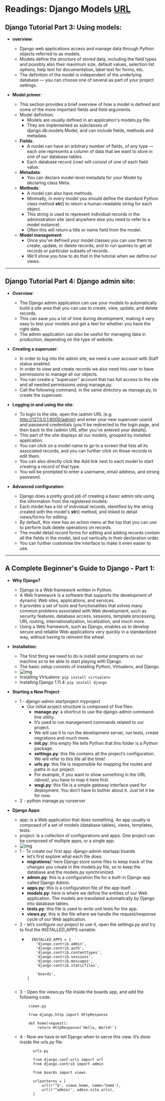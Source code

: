# Readings: Django Models [URL](https://github.com/MohamadSheikhAlshabab/401-reading-note/blob/master/Read21.md)

## Django Tutorial Part 3: Using models:

  - __overview__:
    - Django web applications access and manage data through Python objects referred to as models. 
    - Models define the structure of stored data, including the field types and possibly also their maximum size, default values, selection list options, help text for documentation, label text for forms, etc.
    - The definition of the model is independent of the underlying database — you can choose one of several as part of your project settings. 
 
 - __Model primer__:
   - This section provides a brief overview of how a model is defined and some of the more important fields and field arguments.
   - Model definition: 
     - Models are usually defined in an application's models.py file. 
     - They are implemented as subclasses of django.db.models.Model, and can include fields, methods and metadata.
   - __Fields__:
     - A model can have an arbitrary number of fields, of any type — each one represents a column of data that we want to store in one of our database tables.
     - Each database record (row) will consist of one of each field value.
   - __Metadata__:
     - You can declare model-level metadata for your Model by declaring class Meta.
   - __Methods__:
     - A model can also have methods.
     - Minimally, in every model you should define the standard Python class method __str__() to return a human-readable string for each object. 
     - This string is used to represent individual records in the administration site (and anywhere else you need to refer to a model instance).
     - Often this will return a title or name field from the model. 
   - __Model management__:
     - Once you've defined your model classes you can use them to create, update, or delete records, and to run queries to get all records or particular subsets of records. 
     - We'll show you how to do that in the tutorial when we define our views.
---
## Django Tutorial Part 4: Django admin site:
  
  - __Overview__:
    - The Django admin application can use your models to automatically build a site area that you can use to create, view, update, and delete records.
    - This can save you a lot of time during development, making it very easy to test your models and get a feel for whether you have the right data.
    - The admin application can also be useful for managing data in production, depending on the type of website.
    
  - __Creating a superuser__:
    - In order to log into the admin site, we need a user account with Staff status enabled. 
    - In order to view and create records we also need this user to have permissions to manage all our objects. 
    - You can create a "superuser" account that has full access to the site and all needed permissions using manage.py.
    - Call the following command, in the same directory as manage.py, to create the superuser.
    
  - __Logging in and using the site__:
    - To login to the site, open the /admin URL (e.g. http://127.0.0.1:8000/admin) and enter your new superuser userid and password credentials (you'll be redirected to the login page, and then back to the /admin URL after you've entered your details).
    - This part of the site displays all our models, grouped by installed application.
    - You can click on a model name to go to a screen that lists all its associated records, and you can further click on those records to edit them. 
    - You can also directly click the Add link next to each model to start creating a record of that type.
    - You will be prompted to enter a username, email address, and strong password.
    
  - __Advanced configuration__:
    - Django does a pretty good job of creating a basic admin site using the information from the registered models:
    - Each model has a list of individual records, identified by the string created with the model's __str__() method, and linked to detail views/forms for editing.
    - By default, this view has an action menu at the top that you can use to perform bulk delete operations on records.
    - The model detail record forms for editing and adding records contain all the fields in the model, laid out vertically in their declaration order. 
    - You can further customise the interface to make it even easier to use. 
---
## A Complete Beginner's Guide to Django - Part 1:
  
  - __Why Django?__
    - Django is a Web framework written in Python.
    - A Web framework is a software that supports the development of dynamic Web sites, applications, and services. 
    - It provides a set of tools and functionalities that solves many common problems associated with Web development, such as security features, database access, sessions, template processing, URL routing, internationalization, localization, and much more.
    - Using a Web framework, such as Django, enables us to develop secure and reliable Web applications very quickly in a standardized way, without having to reinvent the wheel. 
    
  - __Installation__:
    - The first thing we need to do is install some programs on our machine so to be able to start playing with Django.
    - The basic setup consists of installing Python, Virtualenv, and Django.
    - ![img](https://simpleisbetterthancomplex.com/media/series/beginners-guide/1.11/part-1/Pixton_Comic_Basic_Setup.png)
    - Installing Virtualenv: `pip install virtualenv`
    - Installing Django 1.11.4: `pip install django`
    
  - __Starting a New Project__:
    - 1 - django-admin startproject myproject
      - Our initial project structure is composed of five files:
        - __manage.py__: a shortcut to use the django-admin command-line utility.
        - It’s used to run management commands related to our project.
        - We will use it to run the development server, run tests, create migrations and much more.
        - ____init__.py__: this empty file tells Python that this folder is a Python package.
        - __settings.py__: this file contains all the project’s configuration. We will refer to this file all the time!
        - __urls.py__: this file is responsible for mapping the routes and paths in our project. 
        - For example, if you want to show something in the URL /about/, you have to map it here first.
        - __wsgi.py__: this file is a simple gateway interface used for deployment. You don’t have to bother about it. Just let it be for now.
     - 2 - python manage.py runserver
 
 - __Django Apps__:
   - app: is a Web application that does something. An app usually is composed of a set of models (database tables), views, templates, tests.
   - project: is a collection of configurations and apps. One project can be composed of multiple apps, or a single app.
   - ![img](https://simpleisbetterthancomplex.com/media/series/beginners-guide/1.11/part-1/Pixton_Comic_Django_Apps.png)
   - 1 -  To create our first app: django-admin startapp boards
     - let’s first explore what each file does:
      - __migrations/__: here Django store some files to keep track of the changes you create in the models.py file, so to keep the database and the models.py synchronized.
      - __admin.py__: this is a configuration file for a built-in Django app called Django Admin.
      - __apps.py__: this is a configuration file of the app itself.
      - __models.py__: here is where we define the entities of our Web application. The models are translated automatically by Django into database tables.
      - __tests.py__: this file is used to write unit tests for the app.
      - __views.py__: this is the file where we handle the request/response cycle of our Web application.
   - 2 - let’s configure our project to use it, open the settings.py and try to find the INSTALLED_APPS variable:
      - ```
          INSTALLED_APPS = [
            'django.contrib.admin',
            'django.contrib.auth',
            'django.contrib.contenttypes',
            'django.contrib.sessions',
            'django.contrib.messages',
            'django.contrib.staticfiles',

            'boards',
        ]
       ```
    - 3 - Open the views.py file inside the boards app, and add the following code:
        ```
            views.py

            from django.http import HttpResponse

            def home(request):
                return HttpResponse('Hello, World!')
        ```
    - 4 - Now we have to tell Django when to serve this view. It’s done inside the urls.py file:
      ```
            urls.py

            from django.conf.urls import url
            from django.contrib import admin

            from boards import views

            urlpatterns = [
                url(r'^$', views.home, name='home'),
                url(r'^admin/', admin.site.urls),
            ]
      ```
